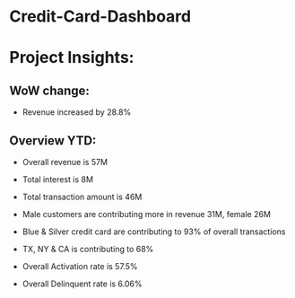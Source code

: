 # Credit-Card-Dashboard

# Project Insights:

## WoW change:

- Revenue increased by 28.8%

## Overview YTD:

- Overall revenue is 57M

- Total interest is 8M

- Total transaction amount is 46M

- Male customers are contributing more in revenue 31M, female 26M

- Blue & Silver credit card are contributing to 93% of overall transactions

- TX, NY & CA is contributing to 68%

- Overall Activation rate is 57.5%

- Overall Delinquent rate is 6.06%

